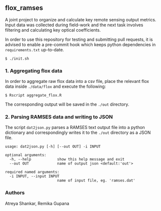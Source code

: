 ## flox_ramses

A joint project to organize and calculate key remote sensing output metrics. Input data was collected during field-work and the next task involves filtering and calculating key optical coefficients.

In order to use this repository for testing and submitting pull requests, it is advised to enable a pre-commit hook which keeps python dependencies in `requirements.txt` up-to-date.

```shell
$ ./init.sh
```

### 1. Aggregating flox data

In order to aggregate raw flox data into a csv file, place the relevant flox data inside `./data/flox` and execute the following:

```shell
$ Rscript aggregate_flox.R
```

The corresponding output will be saved in the `./out` directory.

### 2. Parsing RAMSES data and writing to JSON

The script `dat2json.py` parses a RAMSES text output file into a python dictionary and correspondingly writes it to the `./out` directory as a JSON file.

```
usage: dat2json.py [-h] [--out OUT] -i INPUT

optional arguments:
  -h, --help            show this help message and exit
  --out OUT             name of output json <default:'out'>

required named arguments:
  -i INPUT, --input INPUT
                        name of input file, eg. 'ramses.dat'
```

### Authors

Atreya Shankar, Remika Gupana
